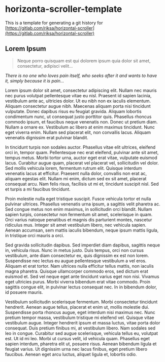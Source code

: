 # horizonta-scroller-template
This is a template for generating a git history for 
[https://gitlab.com/riksa/horizontal-scroller](https://gitlab.com/riksa/horizontal-scroller)

## Lorem Ipsum

> Neque porro quisquam est qui dolorem ipsum quia dolor sit amet, consectetur, adipisci velit...

_There is no one who loves pain itself, who seeks after it and wants to have it, simply because it is pain..._

Lorem ipsum dolor sit amet, consectetur adipiscing elit. Nullam nec mauris nec purus volutpat pellentesque vitae eu nisl. Praesent id sapien lacinia, vestibulum ante ac, ultricies dolor. Ut eu nibh non ex iaculis elementum. Aliquam consectetur augue nibh. Maecenas aliquam porta nisi tincidunt vulputate. Donec dapibus risus eu feugiat gravida. Aliquam lobortis condimentum nunc, ut consequat justo porttitor quis. Phasellus rhoncus commodo ipsum, et faucibus neque venenatis non. Donec ut pretium diam. Nullam a ornare ex. Vestibulum ac libero at enim maximus tincidunt. Nunc eget viverra enim. Nullam sed placerat elit, non convallis lacus. Aliquam venenatis dignissim erat pulvinar blandit.

In tincidunt turpis non sodales auctor. Phasellus vitae elit ultrices, eleifend orci in, tempor quam. Pellentesque nec erat eleifend, pulvinar ante sit amet, tempus metus. Morbi tortor urna, auctor eget erat vitae, vulputate euismod lacus. Curabitur augue quam, placerat vel placerat vel, sollicitudin vel dolor. Sed mollis vehicula lorem, fermentum rutrum elit. Quisque interdum venenatis lacus at efficitur. Praesent nulla dolor, convallis non erat ac, aliquam egestas elit. Nullam mi enim, dictum sed ex sit amet, placerat consequat arcu. Nam felis risus, facilisis ut mi et, tincidunt suscipit nisl. Sed et turpis a mi faucibus tincidunt.

Proin molestie nulla eget tristique suscipit. Fusce vehicula tortor et nulla pulvinar ultrices. Phasellus venenatis urna ipsum, a sagittis velit pharetra ac. Sed congue metus non enim maximus, in sollicitudin orci blandit. Nullam sapien turpis, consectetur non fermentum sit amet, scelerisque in quam. Orci varius natoque penatibus et magnis dis parturient montes, nascetur ridiculus mus. Integer sit amet vestibulum libero, nec vehicula sapien. Aenean accumsan, sem mattis iaculis bibendum, neque ipsum mattis ligula, in tristique orci mauris a orci.

Sed gravida sollicitudin dapibus. Sed imperdiet diam dapibus, sagittis neque in, vehicula risus. Nunc in metus justo. Duis tempus, orci non cursus vestibulum, ante diam consectetur ex, quis dignissim ex est non lorem. Suspendisse nec lectus eu augue pellentesque vestibulum a vel eros. Aliquam et erat tortor. Nam ultrices nulla efficitur tellus mattis, non iaculis magna pharetra. Quisque ullamcorper commodo eros, sed dictum erat euismod et. Sed vel neque eget ante tincidunt varius eget non nisi. Vivamus eget ultricies purus. Morbi viverra bibendum erat vitae commodo. Proin sagittis congue elit, in pulvinar lectus consequat nec. In in bibendum dolor, id posuere mauris.

Vestibulum sollicitudin scelerisque fermentum. Morbi consectetur tincidunt hendrerit. Aenean augue tellus, placerat et enim ut, mollis molestie dui. Suspendisse porta rhoncus augue, eget interdum nisi maximus nec. Nunc pretium tempor massa, vestibulum tristique mi eleifend vel. Quisque vitae vestibulum augue. Integer hendrerit ipsum et massa luctus, vitae porta dolor consequat. Duis pretium finibus mi, at vestibulum libero. Nam sodales sed leo in congue. Curabitur sed augue scelerisque, vehicula tellus eu, volutpat est. Ut id mi leo. Morbi ut cursus velit, id vehicula quam. Phasellus eget sapien interdum, pharetra elit ut, posuere risus. Aenean bibendum ligula et feugiat varius. Ut dignissim urna nec lacus finibus, eget pretium libero faucibus. Aenean eget arcu luctus, aliquet ligula et, lobortis odio.

